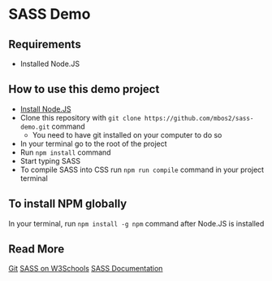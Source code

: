 # SASS Demo

## Requirements

- Installed Node.JS

## How to use this demo project

- [Install Node.JS](https://nodejs.org/en/download/)
- Clone this repository with `git clone https://github.com/mbos2/sass-demo.git` command
  - You need to have git installed on your computer to do so
- In your terminal go to the root of the project
- Run `npm install` command
- Start typing SASS
- To compile SASS into CSS run `npm run compile` command in your project terminal

## To install NPM globally
In your terminal, run `npm install -g npm` command after Node.JS is installed

## Read More

[Git](https://www.w3schools.com/git/)
[SASS on W3Schools](https://www.w3schools.com/sass/)
[SASS Documentation](https://sass-lang.com/)
